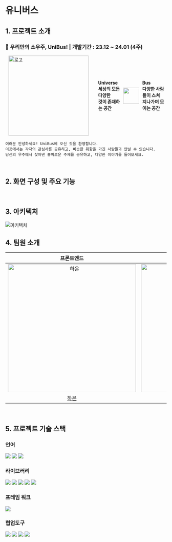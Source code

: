 # 유니버스


## 1. 프로젝트 소개
### 🚀 우리만의 소우주, UniBus! | 개발기간 : 23.12 ~ 24.01 (4주)
<div style="display:flex">
 <div style="display:flex">
    <img src="https://github.com/tph7897/tph7897/assets/132332533/f559363a-1c7c-4797-bef8-3dbcdcdb1aef" alt="로고" style="width: 250px; margin:0 0 0 10px"/>
 </div>
 <div style="display: flex; align-items:center; margin-left:30px;">
     <p style="font-weight: bold;"> Universe <br> 세상의 모든 다양한  <br> 것이 존재하는 공간 </p>
      <img src="https://github.com/UniverseStop/FE/assets/130561236/d0dd983d-2c2b-42b6-abe1-9f710b1b75a7"  style="width:50px; margin: 0 10px 0 10px;" />
     <p style="font-weight: bold;">Bus <br> 다양한 사람들이 스쳐 <br> 지나가며 모이는 공간</p>
 </div>
</div>

<p style="font-size:15px">


    여러분 안녕하세요! UniBus에 오신 것을 환영합니다.
    이곳에서는 각자의 관심사를 공유하고, 비슷한 취향을 가진 사람들과 만날 수 있습니다.
    당신의 우주에서 찾아낸 흥미로운 주제를 공유하고, 다양한 이야기를 들어보세요.



</br>

##  2. 화면 구성 및 주요 기능

</br>

##  3. 아키텍처
<img src="https://github.com/UniverseStop/FE/assets/130561236/02c1f561-e1ca-4519-97a3-6d43ad182845" alt="아키텍처">
</br>

##  4. 팀원 소개
<table>
    <thead>
        <tr>
            <th style="text-align: center">프론트엔드</th>
            <th style="text-align: center">프론트엔드</th>
            <th style="text-align: center">프론트엔드</th>
            <th style="text-align: center">백엔드</th>
            <th style="text-align: center">백엔드</th>
        </tr>
    </thead>
    <tbody>
        <tr>
            <td align="center"><a target="_blank" rel="noopener noreferrer nofollow" href="https://github.com/UniverseStop/FE/assets/134919218/0073ad30-28f9-428d-8692-8c00adee3e49"><img src="https://github.com/UniverseStop/FE/assets/134919218/0073ad30-28f9-428d-8692-8c00adee3e49" alt="하은" style="width: 400px;"></a></td>
            <td align="center"><a target="_blank" rel="noopener noreferrer nofollow" href="https://github.com/project-team-six/FE/assets/130561236/8e460779-27af-42bf-aa0e-24226ca2ffd6"><img src="https://github.com/tph7897/tph7897/assets/132332533/25e40431-4b69-4916-a316-d8877adc8ce6" alt="남규" style="width: 400px;"></a></td>
            <td align="center"><a target="_blank" rel="noopener noreferrer nofollow" href="https://github.com/UniverseStop/FE/assets/130561236/2c4fde9d-3fe2-42c4-854f-a3b7a511a99c"><img src="https://github.com/UniverseStop/FE/assets/130561236/2c4fde9d-3fe2-42c4-854f-a3b7a511a99c" alt="은지" style="width: 400px; height: auto;"></a></td>
            <td align="center"><a target="_blank" rel="noopener noreferrer nofollow" href="https://github.com/project-team-six/FE/assets/134919218/a44b633a-1de4-45e3-9b7a-fb88e668de79"><img src="https://github.com/project-team-six/FE/assets/134919218/a44b633a-1de4-45e3-9b7a-fb88e668de79" alt="장미" style="width: 400px;"></a></td>
            <td align="center"><a target="_blank" rel="noopener noreferrer nofollow" href="https://github.com/UniverseStop/FE/assets/130561236/9fbc5a00-6fe5-4a41-a6da-b38b4edd128b"><img src="https://github.com/UniverseStop/FE/assets/130561236/9fbc5a00-6fe5-4a41-a6da-b38b4edd128b" alt="광균" style="width: 400px;"></a></td>
        </tr>
        <tr>
            <td align="center"><a href="https://github.com/haniStudy">하은</a></td>
            <td align="center"><a href="https://github.com/tph7897">남규</a></td>
            <td align="center"><a href="https://github.com/hotcream3904">은지</a></td>
            <td align="center"><a href="https://github.com/klettermi">장미</a></td>
            <td align="center"><a href="https://github.com/kwangkyunkim">광균</a></td>
        </tr>
    </tbody>
</table>
<!-- ## 시작 가이드 또는 배포 주소 -->
<br>

## 5. 프로젝트 기술 스택
###  언어
<img src="https://img.shields.io/badge/HTML5-E34F26?style=for-the-badge&logo=HTML5&logoColor=white">
<img src="https://img.shields.io/badge/CSS3-1572B6?style=for-the-badge&logo=CSS3&logoColor=white">
<img src="https://img.shields.io/badge/Typescript-3178C6?style=for-the-badge&logo=typescript&logoColor=white">


### 라이브러리
<img src="https://img.shields.io/badge/React-61DAFB?style=for-the-badge&logo=react&logoColor=white"/>
<img src="https://img.shields.io/badge/axios-5A29E4?style=for-the-badge&logo=axios&logoColor=white"/>
<img src="https://img.shields.io/badge/reactquery-FF4154?style=for-the-badge&logo=reactquery&logoColor=white"/>
<img src="https://img.shields.io/badge/Tailwind%20CSS-38B2AC?style=for-the-badge&logo=tailwind-css&logoColor=white">
<img src="https://img.shields.io/badge/recoil%20-3578E5?style=for-the-badge&logo=recoil&logoColor=white">

###  프레임 워크
<img src="https://img.shields.io/badge/Next.js-000000?style=for-the-badge&logo=next.js&logoColor=white">

### 협업도구
<img src="https://img.shields.io/badge/Notion-000000?style=for-the-badge&logo=Notion&logoColor=white">
<img src="https://img.shields.io/badge/Git-F05032?style=for-the-badge&logo=Git&logoColor=white">
<img src="https://img.shields.io/badge/Github-181717?style=for-the-badge&logo=Github&logoColor=white">
<img src="https://img.shields.io/badge/Slack-4A154B?style=for-the-badge&logo=Slack&logoColor=white">
<br>
<br>